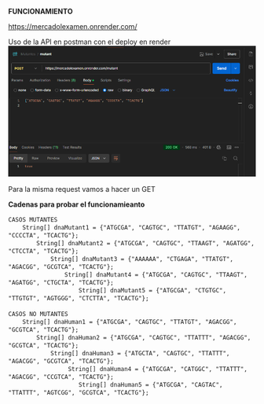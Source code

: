 __FUNCIONAMIENTO__

https://mercadolexamen.onrender.com/

Uso de la API en postman con el deploy en render 
![img_3.png](img_3.png)

Para la misma request vamos a hacer un GET 

__Cadenas para probar el funcionamieanto__ 

    CASOS MUTANTES
        String[] dnaMutant1 = {"ATGCGA", "CAGTGC", "TTATGT", "AGAAGG", "CCCCTA", "TCACTG"}; 
            String[] dnaMutant2 = {"ATGCGA", "CAGTGC", "TTAAGT", "AGATGG", "CTCCTA", "TCACTG"};
                String[] dnaMutant3 = {"AAAAAA", "CTGAGA", "TTATGT", "AGACGG", "GCGTCA", "TCACTG"};
                    String[] dnaMutant4 = {"ATGCGA", "CAGTGC", "TTAAGT", "AGATGG", "CTGCTA", "TCACTG"};
                        String[] dnaMutant5 = {"ATGCGA", "CTGTGC", "TTGTGT", "AGTGGG", "CTCTTA", "TCACTG"};

    CASOS NO MUTANTES
        String[] dnaHuman1 = {"ATGCGA", "CAGTGC", "TTATGT", "AGACGG", "GCGTCA", "TCACTG"};
            String[] dnaHuman2 = {"ATGCGA", "CAGTGC", "TTATTT", "AGACGG", "GCGTCA", "TCACTG"};
                String[] dnaHuman3 = {"ATGCTA", "CAGTGC", "TTATTT", "AGACGG", "GCGTCA", "TCACTG"};
                     String[] dnaHuman4 = {"ATGCGA", "CATGGC", "TTATTT", "AGACGG", "CCGTCA", "TCACTG"};
                        String[] dnaHuman5 = {"ATGCGA", "CAGTAC", "TTATTT", "AGTCGG", "GCGTCA", "TCACTG"};
